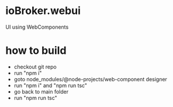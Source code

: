 # ioBroker.webui
UI using WebComponents

# how to build

- checkout git repo
- run "npm i"
- goto node_modules/@node-projects/web-component designer
- run "npm i" and "npm run tsc"
- go back to main folder
- run "npm run tsc"